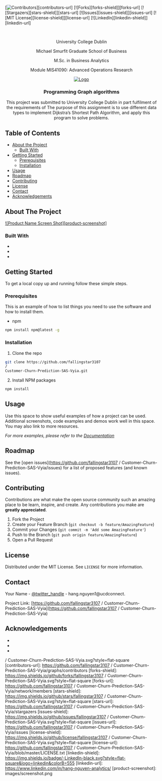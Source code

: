 [![Contributors][contributors-shield]][contributors-url]
[![Forks][forks-shield]][forks-url]
[![Stargazers][stars-shield]][stars-url]
[![Issues][issues-shield]][issues-url]
[![MIT License][license-shield]][license-url]
[![LinkedIn][linkedin-shield]][linkedin-url]



<!-- PROJECT LOGO -->
<br />
<p align="center">
  University College Dublin
  <p align="center">
  Michael Smurfit Graduate School of Business
<p align="center">
  M.Sc. in Business Analytics
<p align="center">
  Module MIS41090: Advanced Operations Research 
<p align="center">
  <a href="https://github.com/fallingstar3107
/
Customer-Churn-Prediction-SAS-Vyia">
    <img src="https://upload.wikimedia.org/wikipedia/en/thumb/5/57/Universitycollegedublinlogo.png/138px-Universitycollegedublinlogo.png" alt="Logo" >
  </a>

  <h3 align="center">Programming Graph algorithms</h3>

  <p align="center">
    This project was submitted to University College Dublin in part fulfilment of the requirements of 
  The purpose of this assignment is to use different data types to implement Dijkstra’s Shortest Path Algorithm, and apply this program to solve problems.

    
  </p>
</p>



<!-- TABLE OF CONTENTS -->
## Table of Contents

* [About the Project](#about-the-project)
  * [Built With](#built-with)
* [Getting Started](#getting-started)
  * [Prerequisites](#prerequisites)
  * [Installation](#installation)
* [Usage](#usage)
* [Roadmap](#roadmap)
* [Contributing](#contributing)
* [License](#license)
* [Contact](#contact)
* [Acknowledgements](#acknowledgements)



<!-- ABOUT THE PROJECT -->
## About The Project

[![Product Name Screen Shot][product-screenshot]](https://example.com)


### Built With

* []()
* []()
* []()



<!-- GETTING STARTED -->
## Getting Started

To get a local copy up and running follow these simple steps.

### Prerequisites

This is an example of how to list things you need to use the software and how to install them.
* npm
```sh
npm install npm@latest -g
```

### Installation

1. Clone the repo
```sh
git clone https://github.com/fallingstar3107
/
Customer-Churn-Prediction-SAS-Vyia.git
```
2. Install NPM packages
```sh
npm install
```



<!-- USAGE EXAMPLES -->
## Usage

Use this space to show useful examples of how a project can be used. Additional screenshots, code examples and demos work well in this space. You may also link to more resources.

_For more examples, please refer to the [Documentation](https://example.com)_



<!-- ROADMAP -->
## Roadmap

See the [open issues](https://github.com/fallingstar3107
/
Customer-Churn-Prediction-SAS-Vyia/issues) for a list of proposed features (and known issues).



<!-- CONTRIBUTING -->
## Contributing

Contributions are what make the open source community such an amazing place to be learn, inspire, and create. Any contributions you make are **greatly appreciated**.

1. Fork the Project
2. Create your Feature Branch (`git checkout -b feature/AmazingFeature`)
3. Commit your Changes (`git commit -m 'Add some AmazingFeature'`)
4. Push to the Branch (`git push origin feature/AmazingFeature`)
5. Open a Pull Request



<!-- LICENSE -->
## License

Distributed under the MIT License. See `LICENSE` for more information.



<!-- CONTACT -->
## Contact

Your Name - [@twitter_handle](https://twitter.com/twitter_handle) - hang.nguyen1@ucdconnect.

Project Link: [https://github.com/fallingstar3107
/
Customer-Churn-Prediction-SAS-Vyia](https://github.com/fallingstar3107
/
Customer-Churn-Prediction-SAS-Vyia)



<!-- ACKNOWLEDGEMENTS -->
## Acknowledgements

* []()
* []()
* []()





<!-- MARKDOWN LINKS & IMAGES -->
<!-- https://www.markdownguide.org/basic-syntax/#reference-style-links -->
[contributors-shield]: https://img.shields.io/github/contributors/fallingstar3107
/
Customer-Churn-Prediction-SAS-Vyia.svg?style=flat-square
[contributors-url]: https://github.com/fallingstar3107
/
Customer-Churn-Prediction-SAS-Vyia/graphs/contributors
[forks-shield]: https://img.shields.io/github/forks/fallingstar3107
/
Customer-Churn-Prediction-SAS-Vyia.svg?style=flat-square
[forks-url]: https://github.com/fallingstar3107
/
Customer-Churn-Prediction-SAS-Vyia/network/members
[stars-shield]: https://img.shields.io/github/stars/fallingstar3107
/
Customer-Churn-Prediction-SAS-Vyia.svg?style=flat-square
[stars-url]: https://github.com/fallingstar3107
/
Customer-Churn-Prediction-SAS-Vyia/stargazers
[issues-shield]: https://img.shields.io/github/issues/fallingstar3107
/
Customer-Churn-Prediction-SAS-Vyia.svg?style=flat-square
[issues-url]: https://github.com/fallingstar3107
/
Customer-Churn-Prediction-SAS-Vyia/issues
[license-shield]: https://img.shields.io/github/license/fallingstar3107
/
Customer-Churn-Prediction-SAS-Vyia.svg?style=flat-square
[license-url]: https://github.com/fallingstar3107
/
Customer-Churn-Prediction-SAS-Vyia/blob/master/LICENSE.txt
[linkedin-shield]: https://img.shields.io/badge/-LinkedIn-black.svg?style=flat-square&logo=linkedin&colorB=555
[linkedin-url]: https://www.linkedin.com/in/hang-nguyen-analytics/
[product-screenshot]: images/screenshot.png
